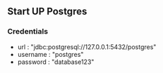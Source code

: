 ## Start UP Postgres

### Credentials 

- url : "jdbc:postgresql://127.0.0.1:5432/postgres"
- username : "postgres"
- password : "database123"
